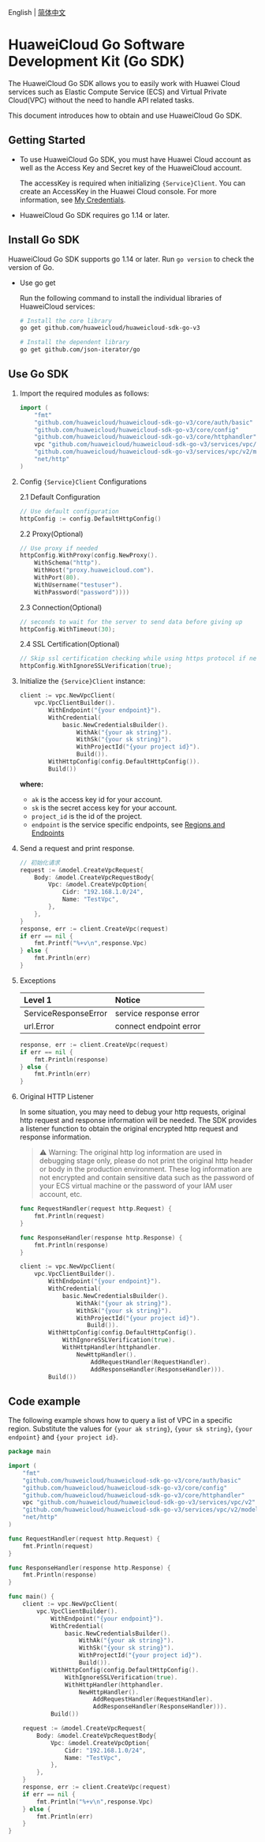 English | [简体中文](./README_CN.md)

# HuaweiCloud Go Software Development Kit (Go SDK)

The HuaweiCloud Go SDK allows you to easily work with Huawei Cloud services such as Elastic Compute Service (ECS) and Virtual Private Cloud(VPC) without the need to handle API related tasks.

This document introduces how to obtain and use HuaweiCloud Go SDK.

## Getting Started

- To use HuaweiCloud Go SDK, you must have Huawei Cloud account as well as the Access Key and Secret key of the HuaweiCloud account.

    The accessKey is required when initializing `{Service}Client`. You can create an AccessKey in the Huawei Cloud console. For more information, see [My Credentials](https://support.huaweicloud.com/en-us/usermanual-ca/en-us_topic_0046606340.html).

- HuaweiCloud Go SDK requires go 1.14 or later.


## Install Go SDK

HuaweiCloud Go SDK supports go 1.14 or later. Run ``go version`` to check the version of Go.

- Use go get

    Run the following command to install the individual libraries of HuaweiCloud services:

    ```bash
    # Install the core library
    go get github.com/huaweicloud/huaweicloud-sdk-go-v3
 
    # Install the dependent library
    go get github.com/json-iterator/go
    ```

## Use Go SDK

1. Import the required modules as follows:

    ```go
    import (
        "fmt"
        "github.com/huaweicloud/huaweicloud-sdk-go-v3/core/auth/basic"
        "github.com/huaweicloud/huaweicloud-sdk-go-v3/core/config"
        "github.com/huaweicloud/huaweicloud-sdk-go-v3/core/httphandler"
        vpc "github.com/huaweicloud/huaweicloud-sdk-go-v3/services/vpc/v2"
        "github.com/huaweicloud/huaweicloud-sdk-go-v3/services/vpc/v2/model"
        "net/http"
    )
    ```

2. Config `{Service}Client` Configurations

    2.1 Default Configuration

    ```go
    // Use default configuration
    httpConfig := config.DefaultHttpConfig()
    ```

    2.2  Proxy(Optional)

    ```go
    // Use proxy if needed
    httpConfig.WithProxy(config.NewProxy().
        WithSchema("http").
        WithHost("proxy.huaweicloud.com").
        WithPort(80).
        WithUsername("testuser").
        WithPassword("password"))))
    ```

    2.3 Connection(Optional)

    ``` go
    // seconds to wait for the server to send data before giving up
    httpConfig.WithTimeout(30);
    ```

    2.4 SSL Certification(Optional)

    ``` go
    // Skip ssl certification checking while using https protocol if needed
    httpConfig.WithIgnoreSSLVerification(true);

3. Initialize the `{Service}Client` instance:

    ```go
    client := vpc.NewVpcClient(
        vpc.VpcClientBuilder().
            WithEndpoint("{your endpoint}").
            WithCredential(
                basic.NewCredentialsBuilder().
                    WithAk("{your ak string}").
                    WithSk("{your sk string}").
                    WithProjectId("{your project id}").
                    Build()).
            WithHttpConfig(config.DefaultHttpConfig()).  
            Build())
    ```

    **where:**

    - `ak` is the access key id for your account.
    - `sk` is the secret access key for your account.
    - `project_id` is the id of the project.
    - `endpoint` is the service specific endpoints, see [Regions and Endpoints](https://developer.huaweicloud.com/intl/en-us/endpoint)

4. Send a request and print response.

    ```go
    // 初始化请求
    request := &model.CreateVpcRequest{
        Body: &model.CreateVpcRequestBody{
            Vpc: &model.CreateVpcOption{
                Cidr: "192.168.1.0/24",
                Name: "TestVpc",
            },
        },
    }
    response, err := client.CreateVpc(request)
    if err == nil {
        fmt.Printf("%+v\n",response.Vpc)
    } else {
        fmt.Println(err)
    }
    ```

5. Exceptions

    | Level 1 | Notice | 
    | :---- | :---- | 
    | ServiceResponseError | service response error |
    | url.Error | connect endpoint error |
    
    ```go
    response, err := client.CreateVpc(request)
    if err == nil {
        fmt.Println(response)
    } else {
        fmt.Println(err)
    }
    ```

6. Original HTTP Listener

    In some situation, you may need to debug your http requests, original http request and response information will be needed. The SDK provides a listener function to obtain the original encrypted http request and response information.

    > :warning:  Warning: The original http log information are used in debugging stage only, please do not print the original http header or body in the production environment. These log information are not encrypted and contain sensitive data such as the password of your ECS virtual machine or the password of your IAM user account, etc.

    ``` go
    func RequestHandler(request http.Request) {
        fmt.Println(request)
    }
   
    func ResponseHandler(response http.Response) {
        fmt.Println(response)
    }

    client := vpc.NewVpcClient(
        vpc.VpcClientBuilder().
            WithEndpoint("{your endpoint}").
            WithCredential(
                basic.NewCredentialsBuilder().
                    WithAk("{your ak string}").
                    WithSk("{your sk string}").
                    WithProjectId("{your project id}").
                       Build()).
            WithHttpConfig(config.DefaultHttpConfig().
                WithIgnoreSSLVerification(true).
                WithHttpHandler(httphandler.
                    NewHttpHandler().
                        AddRequestHandler(RequestHandler).
                        AddResponseHandler(ResponseHandler))).
            Build())
    ```


## Code example

The following example shows how to query a list of VPC in a specific region. Substitute the values for `{your ak string}`, `{your sk string}`, `{your endpoint}` and `{your project id}`.

```go
package main

import (
    "fmt"
    "github.com/huaweicloud/huaweicloud-sdk-go-v3/core/auth/basic"
    "github.com/huaweicloud/huaweicloud-sdk-go-v3/core/config"
    "github.com/huaweicloud/huaweicloud-sdk-go-v3/core/httphandler"
    vpc "github.com/huaweicloud/huaweicloud-sdk-go-v3/services/vpc/v2"
    "github.com/huaweicloud/huaweicloud-sdk-go-v3/services/vpc/v2/model"
    "net/http"
)

func RequestHandler(request http.Request) {
    fmt.Println(request)
}

func ResponseHandler(response http.Response) {
    fmt.Println(response)
}

func main() {
    client := vpc.NewVpcClient(
        vpc.VpcClientBuilder().
            WithEndpoint("{your endpoint}").
            WithCredential(
                basic.NewCredentialsBuilder().
                    WithAk("{your ak string}").
                    WithSk("{your sk string}").
                    WithProjectId("{your project id}").
                    Build()).
            WithHttpConfig(config.DefaultHttpConfig().
                WithIgnoreSSLVerification(true).
                WithHttpHandler(httphandler.
                    NewHttpHandler().
                        AddRequestHandler(RequestHandler).
                        AddResponseHandler(ResponseHandler))).
            Build())

    request := &model.CreateVpcRequest{
        Body: &model.CreateVpcRequestBody{
            Vpc: &model.CreateVpcOption{
                Cidr: "192.168.1.0/24",
                Name: "TestVpc",
            },
        },
    }
    response, err := client.CreateVpc(request)
    if err == nil {
        fmt.Println("%+v\n",response.Vpc)
    } else {
        fmt.Println(err)
    }
}
```
